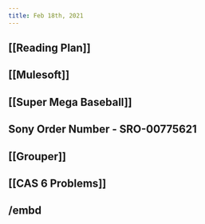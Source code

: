 ```yaml
---
title: Feb 18th, 2021
---
```


## [[Reading Plan]]
## [[Mulesoft]]
## [[Super Mega Baseball]]
## Sony Order Number - SRO-00775621
## [[Grouper]]
## [[CAS 6 Problems]]
## /embd
